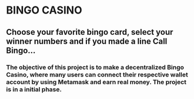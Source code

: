 # BINGO CASINO

## Choose your favorite bingo card, select your winner numbers and if you made a line Call Bingo...

### The objective of this project is to make a decentralized Bingo Casino, where many users can connect their respective wallet account by using Metamask and earn real money. The project is in a initial phase.
